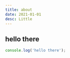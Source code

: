 ```yaml
---
title: about
date: 2021-01-01
desc: Little
---
```


## hello there

```js
console.log('hello there');
```
